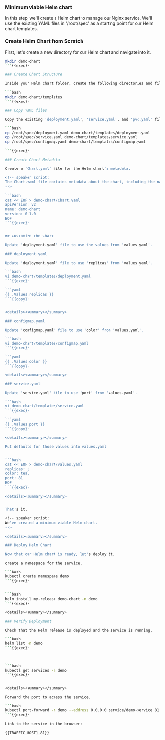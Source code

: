 ### Minimum viable Helm chart

In this step, we'll create a Helm chart to manage our Nginx service. We'll use the existing YAML files in '/root/spec' as a starting point for our Helm chart templates.

### Create Helm Chart from Scratch

First, let's create a new directory for our Helm chart and navigate into it.

```bash
mkdir demo-chart
```{{exec}}

### Create Chart Structure

Inside your Helm chart folder, create the following directories and files:

```bash
mkdir demo-chart/templates
```{{exec}}

### Copy YAML files

Copy the existing 'deployment.yaml', 'service.yaml', and 'pvc.yaml' files from '/root/spec' into the 'templates' directory.

```bash
cp /root/spec/deployment.yaml demo-chart/templates/deployment.yaml
cp /root/spec/service.yaml demo-chart/templates/service.yaml
cp /root/spec/configmap.yaml demo-chart/templates/configmap.yaml

```{{exec}}

### Create Chart Metadata

Create a 'Chart.yaml' file for the Helm chart's metadata.

<!-- speaker script:
The Chart.yaml file contains metadata about the chart, including the name, version, and description. This is the minimum required metadata for a Helm chart.
-->

```bash
cat << EOF > demo-chart/Chart.yaml
apiVersion: v2
name: demo-chart
version: 0.1.0
EOF
```{{exec}}


## Customize the Chart

Update 'deployment.yaml' file to use the values from 'values.yaml'.

### deployment.yaml

Update 'deployment.yaml' file to use 'replicas' from 'values.yaml'.

```bash
vi demo-chart/templates/deployment.yaml
```{{exec}}

```yaml
{{ .Values.replicas }}
```{{copy}}


<details><summary></summary>

### configmap.yaml

Update 'configmap.yaml' file to use 'color' from 'values.yaml'.

```bash
vi demo-chart/templates/configmap.yaml
```{{exec}}

```yaml
{{ .Values.color }}
```{{copy}}

<details><summary></summary>

### service.yaml

Update 'service.yaml' file to use 'port' from 'values.yaml'.

```bash
vi demo-chart/templates/service.yaml
```{{exec}}

```yaml
{{ .Values.port }}
```{{copy}}

<details><summary></summary>

Put defaults for those values into values.yaml


```bash
cat << EOF > demo-chart/values.yaml
replicas: 1
color: teal
port: 81
EOF
```{{exec}}

<details><summary></summary>


That's it.

<!-- speaker script:
We've created a minimum viable Helm chart.
-->

<details><summary></summary>

### Deploy Helm Chart

Now that our Helm chart is ready, let's deploy it.

create a namespace for the service.

```bash
kubectl create namespace demo
```{{exec}}


```bash
helm install my-release demo-chart -n demo
```{{exec}}

<details><summary></summary>

### Verify Deployment

Check that the Helm release is deployed and the service is running.

```bash
helm list -n demo
```{{exec}}



```bash
kubectl get services -n demo
```{{exec}}


<details><summary></summary>

Forward the port to access the service.

```bash
kubectl port-forward -n demo --address 0.0.0.0 service/demo-service 81:81
```{{exec}}

Link to the service in the browser:

{{TRAFFIC_HOST1_81}}
